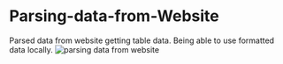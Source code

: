 # Parsing-data-from-Website
Parsed data from website getting table data. Being able to use formatted data locally.
![parsing data from website](https://github.com/Mikedweb/Parsing-data-from-WEbsite/assets/42615032/bcf06faf-75fe-4318-8122-ae988c4bb184)
